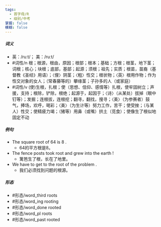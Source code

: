 ```yaml
---
tags:
  - 首字母/R
  - 级别/中考
掌握: false
模糊: false
---
```

##### 词义
- 英：/ruːt/； 美：/ruːt/
- #词性/n  根；根源，根由，原因；根部；根本；基础；方根；根茎，地下茎；词根；核心；块根；底部，基部；起源；须根；祖先；实质；根苗，苗裔（基督教《圣经》用语）；〈俚〉阴茎；〈粗〉性交；根状物；〈英〉根用作物；作为性交对象的女人；（常春藤等的）攀缘茎；子孙多的人（或家庭）
- #词性/v  (使)生根，扎根；使（思想、信仰、感情等）扎根，使牢固树立；声援，支持；根除，铲除，根绝；起源于，起因于；〈诗〉（从某处）拔掉（眼中钉等）；发掘；连根拔，连根挖；翻寻，翻找，搜寻；〈美〉（为参赛者）鼓气，捧场，欢呼，喝彩；〈美〉（为生计等）努力工作，苦干；使受挫；（与某人）性交；使精疲力竭；（猪等）用鼻（或嘴）拱土（觅食）；使像生了根似地固定不动
##### 例句
- The square root of 64 is 8 .
	- 64的平方根是8。
- The fence posts took root and grew into the earth !
	- 篱笆生了根，长在了地里。
- We have to get to the root of the problem .
	- 我们必须找到问题的根源。
##### 形态
- #形态/word_third roots
- #形态/word_ing rooting
- #形态/word_done rooted
- #形态/word_pl roots
- #形态/word_past rooted
